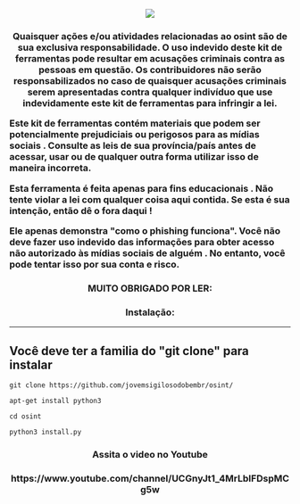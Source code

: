 
<p align="center">
  <img src="https://raw.githubusercontent.com/jovemsigilosodobembr/osint/main/IMG/OSINT-25-10-2022.gif">



 
<h3><p align="center">Quaisquer ações e/ou atividades relacionadas ao osint são de sua exclusiva responsabilidade. O uso indevido deste kit de ferramentas pode resultar em acusações criminais contra as pessoas em questão. Os contribuidores não serão responsabilizados no caso de quaisquer acusações criminais serem apresentadas contra qualquer indivíduo que use indevidamente este kit de ferramentas para infringir a lei.

Este kit de ferramentas contém materiais que podem ser potencialmente prejudiciais ou perigosos para as mídias sociais . Consulte as leis de sua província/país antes de acessar, usar ou de qualquer outra forma utilizar isso de maneira incorreta.

Esta ferramenta é feita apenas para fins educacionais . Não tente violar a lei com qualquer coisa aqui contida. Se esta é sua intenção, então dê o fora daqui !

Ele apenas demonstra "como o phishing funciona". Você não deve fazer uso indevido das informações para obter acesso não autorizado às mídias sociais de alguém . No entanto, você pode tentar isso por sua conta e risco.</p></h3>
                            <h3><p align="center">MUITO OBRIGADO POR LER:</p></h3> 


<h3><p align="center">Instalação:</p></h3>


------------------
Você deve ter a familia do "git clone" para instalar
------------------

```
git clone https://github.com/jovemsigilosodobembr/osint/

apt-get install python3 

cd osint

python3 install.py
```

<h3><p align="center">Assita o video no Youtube</p></h3>

<h3><p align="center">https://www.youtube.com/channel/UCGnyJt1_4MrLbIFDspMCg5w</p></h3>


